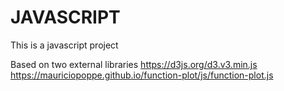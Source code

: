 # JAVASCRIPT
This is a javascript project

Based on two external libraries
https://d3js.org/d3.v3.min.js
https://mauriciopoppe.github.io/function-plot/js/function-plot.js


